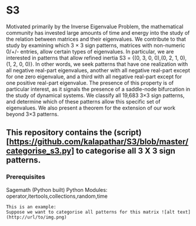 # S3


Motivated primarily by the Inverse Eigenvalue Problem, the mathematical community
has invested large amounts of time and energy into the study of the relation
between matrices and their eigenvalues. We contribute to that study by
examining which 3 × 3 sign patterns, matrices with non-numeric 0/+/- entries,
allow certain types of eigenvalues. In particular, we are interested in patterns
that allow refined inertia S3 = {(0, 3, 0, 0),(0, 2, 1, 0),(1, 2, 0, 0)}. In other words,
we seek patterns that have one realization with all negative real-part eigenvalues,
another with all negative real-part except for one zero eigenvalue, and a
third with all negative real-part except for one positive real-part eigenvalue. The
presence of this property is of particular interest, as it signals the presence of a
saddle-node bifurcation in the study of dynamical systems. We classify all 19,683
3×3 sign patterns, and determine which of these patterns allow this specific set of
eigenvalues. We also present a theorem for the extension of our work beyond 3×3
patterns.


## This repository contains the (script) [https://github.com/kalapathar/S3/blob/master/categorise_s3.py] to categorise all 3 X 3 sign patterns. 


### Prerequisites
Sagemath (Python built)
Python Modules: operator,itertools,collections,random,time


```
This is an example:
Suppose we want to categorise all patterns for this matrix ![alt text](http://url/to/img.png)

```